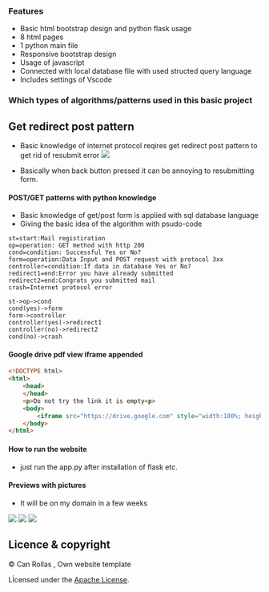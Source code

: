 ### Features

- Basic html bootstrap design and python flask usage
- 8 html pages
- 1 python main file
- Responsive bootstrap design
- Usage of javascript
- Connected with local database file with used structed query language
- Includes settings of Vscode

### Which types of algorithms/patterns used in this basic project

## Get redirect post pattern

- Basic knowledge of internet protocol reqires get redirect post pattern to get rid of resubmit error
![](https://upload.wikimedia.org/wikipedia/commons/thumb/3/3c/PostRedirectGet_DoubleSubmitSolution.png/350px-PostRedirectGet_DoubleSubmitSolution.png)

- Basically when back button pressed it can be annoying to resubmitting form.

#### POST/GET patterns with python knowledge

- Basic knowledge of get/post form is applied with sql database language
- Giving the basic idea of the algorithm with psudo-code

```flow
st=start:Mail registiration
op=operation: GET method with http 200
cond=condition: Successful Yes or No?
form=operation:Data Input and POST request with protocol 3xx
controller=condition:If data in database Yes or No?
redirect1=end:Error you have already submitted
redirect2=end:Congrats you submitted mail
crash=Internet protocol error

st->op->cond
cond(yes)->form
form->controller
controller(yes)->redirect1
controller(no)->redirect2
cond(no)->crash

```
#### Google drive pdf view iframe appended

```html
<!DOCTYPE html>
<html>
    <head>
    </head>
    <p>Do not try the link it is empty<p>
    <body>
        <iframe src="https://drive.google.com" style="width:100%; height:600px; border:0;"></iframe>
    </body>
</html>
```
#### How to run the website
- just run the app.py after installation of flask etc.
#### Previews with pictures
- It will be on my domain in a few weeks

![](https://github.com/canrollas/Can-Rollas-Website/blob/main/image.png)
![](https://github.com/canrollas/Can-Rollas-Website/blob/main/image2.png)
![](https://github.com/canrollas/Can-Rollas-Website/blob/main/image3.png)

## Licence & copyright

© Can Rollas , Own website template

Lİcensed under the [Apache License](LICENSE).
